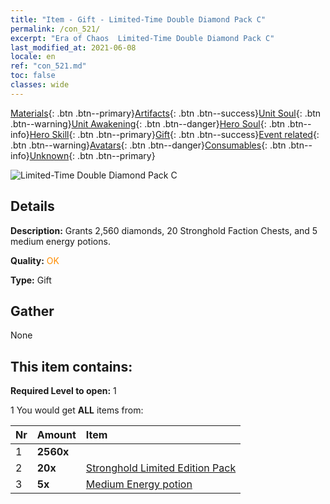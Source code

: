 ```yaml
---
title: "Item - Gift - Limited-Time Double Diamond Pack C"
permalink: /con_521/
excerpt: "Era of Chaos  Limited-Time Double Diamond Pack C"
last_modified_at: 2021-06-08
locale: en
ref: "con_521.md"
toc: false
classes: wide
---
```

 [Materials](/Items/){: .btn .btn--primary}[Artifacts](/Items/Artifacts/){: .btn .btn--success}[Unit Soul](/Items/UnitSoul/){: .btn .btn--warning}[Unit Awakening](/Items/UnitAwakening/){: .btn .btn--danger}[Hero Soul](/Items/HeroSoul/){: .btn .btn--info}[Hero Skill](/Items/HeroSkill/){: .btn .btn--primary}[Gift](/Items/Gift/){: .btn .btn--success}[Event related](/Items/Events/){: .btn .btn--warning}[Avatars](/Items/Avatars/){: .btn .btn--danger}[Consumables](/Items/Consumables/){: .btn .btn--info}[Unknown](/Items/Unknown/){: .btn .btn--primary}

 ![Limited-Time Double Diamond Pack C](/images/t/i_907194.png)

## Details
 **Description:** Grants 2,560 diamonds, 20 Stronghold Faction Chests, and 5 medium energy potions.

 **Quality:** <span style="color: #FF8C00">OK</span>

 **Type:** Gift

## Gather

  None

## This item contains:

 **Required Level to open:** 1

 1 You would get **ALL** items  from:

  | Nr | Amount |     Item    |
  |:---|:-------|:------------|
  | 1 |  **2560x** | <i class="fas fa-gem"/> |  | 
  | 2 |  **20x** | [Stronghold Limited Edition Pack](/Items/con_2103/) |  | 
  | 3 |  **5x** | [Medium Energy potion](/Items/con_705/) |  | 
